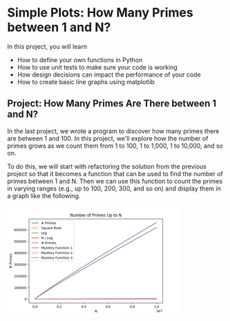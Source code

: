# Simple Plots: How Many Primes between 1 and N?

In this project, you will learn

* How to define your own functions in Python
* How to use unit tests to make sure your code is working
* How design decisions can impact the performance of your code
* How to create basic line graphs using matplotlib

## Project: How Many Primes Are There between 1 and N?

In the last project, we wrote a program to discover how many primes there are between 1 and 100. In this project, we'll explore how the number of primes grows as we count them from 1 to 100, 1 to 1,000, 1 to 10,000, and so on.

To do this, we will start with refactoring the solution from the previous project so that it becomes a function that can be used to find the number of primes between 1 and N. Then we can use this function to count the primes in varying ranges (e.g., up to 100, 200, 300, and so on) and display them in a graph like the following.

![Figure 1: Number of Primes](images/number-of-primes.png)


